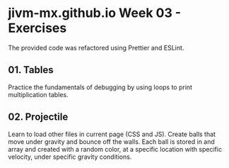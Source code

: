 # jivm-mx.github.io Week 03 - Exercises

The provided code was refactored using Prettier and ESLint.

## 01. Tables

Practice the fundamentals of debugging by using loops to print multiplication tables.

## 02. Projectile

Learn to load other files in current page (CSS and JS). Create balls that move under gravity and bounce off the walls. Each ball is stored in and array and created with a random color, at a specific location with specific velocity, under specific gravity conditions.